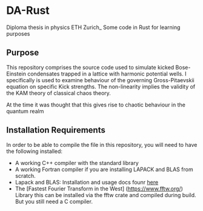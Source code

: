 # DA-Rust
Diploma thesis in physics ETH Zurich_
Some code in Rust for learning purposes

## Purpose
This repository comprises the source code used to simulate kicked Bose-Einstein condensates trapped in a lattice with harmonic potential wells. I specifically is used to examine behaviour of the governing Gross-Pitaevskii equation on specific Kick strengths. The non-linearity implies the validity of the KAM theory of classical chaos theory.

At the time it was thought that this gives rise to chaotic behaviour in the quantum realm

## Installation Requirements
In order to be able to compile the file in this repository, you will need to have the following installed:

- A working C++ compiler with the standard library
- A working Fortran compiler if you are installing LAPACK and BLAS from scratch.
- Lapack and BLAS: Installation and usage docs founr [here](http://www.netlib.org/lapack/)
- The [Fastest Fourier Transform in the West] (https://www.fftw.org/) Library this can be installed via the fftw crate and compiled during build. But you still need a C compiler.
